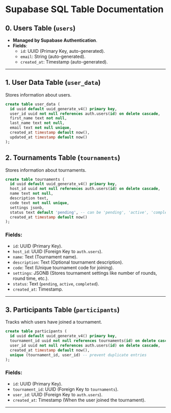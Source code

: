 
# Supabase SQL Table Documentation

## 0. Users Table (`users`)
- **Managed by Supabase Authentication**.
- **Fields**:
  - `id`: UUID (Primary Key, auto-generated).
  - `email`: String (auto-generated).
  - `created_at`: Timestamp (auto-generated).

---

## 1. User Data Table (`user_data`)
Stores information about users.

```sql
create table user_data (
  id uuid default uuid_generate_v4() primary key,
  user_id uuid not null references auth.users(id) on delete cascade,
  first_name text not null,
  last_name text not null,
  email text not null unique,
  created_at timestamp default now(),
  updated_at timestamp default now()
);
```

## 2. Tournaments Table (`tournaments`)
Stores information about tournaments.

```sql
create table tournaments (
  id uuid default uuid_generate_v4() primary key,
  host_id uuid not null references auth.users(id) on delete cascade,
  name text not null,
  description text,
  code text not null unique,
  settings jsonb,
  status text default 'pending', -- can be 'pending', 'active', 'completed'
  created_at timestamp default now()
);
```

### Fields:
- `id`: UUID (Primary Key).
- `host_id`: UUID (Foreign Key to `auth.users`).
- `name`: Text (Tournament name).
- `description`: Text (Optional tournament description).
- `code`: Text (Unique tournament code for joining).
- `settings`: JSONB (Stores tournament settings like number of rounds, round time, etc.).
- `status`: Text (`pending`, `active`, `completed`).
- `created_at`: Timestamp.

---

## 3. Participants Table (`participants`)
Tracks which users have joined a tournament.

```sql
create table participants (
  id uuid default uuid_generate_v4() primary key,
  tournament_id uuid not null references tournaments(id) on delete cascade,
  user_id uuid not null references auth.users(id) on delete cascade,
  created_at timestamp default now(),
  unique (tournament_id, user_id) -- prevent duplicate entries
);
```

### Fields:
- `id`: UUID (Primary Key).
- `tournament_id`: UUID (Foreign Key to `tournaments`).
- `user_id`: UUID (Foreign Key to `auth.users`).
- `created_at`: Timestamp (When the user joined the tournament).

---

